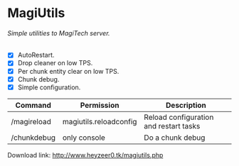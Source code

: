 # MagiUtils
###### Simple utilities to MagiTech server.

- [x] AutoRestart.
- [x] Drop cleaner on low TPS.
- [x] Per chunk entity clear on low TPS.
- [x] Chunk debug.
- [x] Simple configuration.

| Command | Permission | Description |
| --- | --- | --- |
| /magireload | magiutils.reloadconfig | Reload configuration and restart tasks |
| /chunkdebug | only console | Do a chunk debug |

Download link: http://www.heyzeer0.tk/magiutils.php